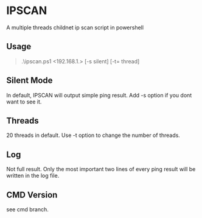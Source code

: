# IPSCAN
A multiple threads childnet ip scan script in powershell

## Usage
> .\ipscan.ps1 <192.168.1.> [-s silent] [-t=<num> thread]

## Silent Mode
In default, IPSCAN will output simple ping result. Add -s option if you dont want to see it.

## Threads
20 threads in default. Use -t option to change the number of threads. 

## Log
Not full result. Only the most important two lines of every ping result will be written in the log file.

## CMD Version
see cmd branch.
